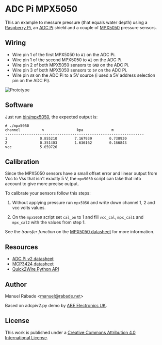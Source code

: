 ADC Pi MPX5050
==============

This an example to messure pressure (that equals water depth) using a
[Raspberry Pi](http://www.raspberrypi.org/), an [ADC
Pi](https://www.abelectronics.co.uk/products/3/Raspberry-Pi/17/ADCPIV2)
shield and a couple of
[MPX5050](http://www.freescale.com/webapp/sps/site/prod_summary.jsp?code=MPXx5050)
pressure sensors.

Wiring
------

- Wire pin 1 of the first MPX5050 to `A1` on the ADC Pi.
- Wire pin 1 of the second MPX5050 to `A2` on the ADC Pi.
- Wire pin 2 of both MPX5050 sensors to `GND` on the ADC Pi.
- Wire pin 3 of both MPX5050 sensors to `5V` on the ADC Pi.
- Wire pin `A8` on the ADC Pi to a 5V source (i used a 5V address
  selection pin on the ADC Pi).

![Prototype](rpi_adc_pi_mpx5050.jpg "Prototype")

Software
--------

Just run [bin/mpx5050](bin/mpx5050), the expected output is:

```
# ./mpx5050
channel          v               kpa             m
----------------------------------------------------------------
1               0.855210        7.167939        0.730930
2               0.351403        1.636162        0.166843
vcc             5.059726
```

Calibration
-----------

Since the MPX5050 sensors have a small offset error and linear output
from Vcc to Vss that isn't exactly 5 V, the `mpx5050` script can take
that into account to give more precise output.

To calibrate your sensors follow this steps:

1. Without applying pressure run `mpx5050` and write down channel 1, 2
   and vcc volts values.

2. On the `mpx5050` script set `cal_on` to 1 and fill `vcc_cal`,
   `mpx_cal1` and `mpx_cal2` with the values from step 1.

See the _transfer function_ on the [MPX5050
datasheet](http://cache.freescale.com/files/sensors/doc/data_sheet/MPX5050.pdf)
for more information.

Resources
---------

- [ADC Pi v2 datasheet](https://www.abelectronics.co.uk/docs/stock/raspberrypi/adcpi2/Datasheet-ADCPiV2.pdf)
- [MCP3424 datasheet](http://ww1.microchip.com/downloads/en/DeviceDoc/22088b.pdf)
- [Quick2Wire Python API](https://github.com/quick2wire/quick2wire-python-api)

Author
------

Manuel Rábade <[manuel@rabade.net](mailto:manuel@rabade.net)>

Based on adcpiv2.py demo by [ABE Electronics
UK](http://www.abelectronics.co.uk).

License
-------

This work is published under a [Creative Commons Attribution 4.0
International License](http://creativecommons.org/licenses/by/4.0/).
